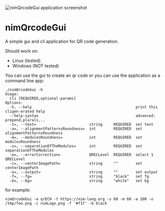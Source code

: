 ![nimQrcodeGui application screenshot](merch/nimQrcodeGui.png)

# nimQrcodeGui

A simple gui and cli application for QR code generation.

Should work on:

- Linux (tested)
- Windows (NOT tested)


You can use the gui to create an qr code or you can use the application as a command line app:

```
./nimQrcodeGui -h
Usage:
  cli [REQUIRED,optional-params] 
Options:
  -h, --help                                               print this cligen-erated help
  --help-syntax                                            advanced: prepend,plurals,..
  -t=, --text=                        string     REQUIRED  set text
  -a=, --alignmentPatternsRoundness=  int        REQUIRED  set alignmentPatternsRoundness
  -m=, --modulesRoundness=            int        REQUIRED  set modulesRoundness
  -s=, --separationOfTheModules=      int        REQUIRED  set separationOfTheModules
  -e=, --errorCorrection=             QRECLevel  REQUIRED  select 1 QRECLevel
  -c=, --centerImagePath=             string     ""        set centerImagePath
  -o=, --output=                      string     ""        set output
  -f=, --fg=                          string     "black"   set fg
  -b=, --bg=                          string     "white"   set bg
```

for example:

```
nimQrcodeGui -e qrECH -t https://nim-lang.org -s 60 -m 60 -a 100 -o /tmp/foo.png -c nimLogo.png -f '#f1f' -b black
```
